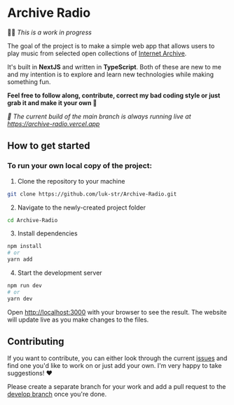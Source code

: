 # Archive Radio

👨‍💻 _This is a work in progress_

The goal of the project is to make a simple web app that allows users to play music from selected open collections of [Internet Archive](https://archive.org/).

It's built in **NextJS** and written in **TypeScript**. Both of these are new to me and my intention is to explore and learn new technologies while making something fun.

**Feel free to follow along, contribute, correct my bad coding style or just grab it and make it your own 🖖**

_🔗 The current build of the main branch is always running live at https://archive-radio.vercel.app_

## How to get started

### To run your own local copy of the project:

1. Clone the repository to your machine

```bash
git clone https://github.com/luk-str/Archive-Radio.git
```

2. Navigate to the newly-created project folder

```bash
cd Archive-Radio
```

3. Install dependencies

```bash
npm install
# or
yarn add
```

4. Start the development server

```bash
npm run dev
# or
yarn dev
```

Open [http://localhost:3000](http://localhost:3000) with your browser to see the result. The website will update live as you make changes to the files.

## Contributing

If you want to contribute, you can either look through the current [issues](https://github.com/luk-str/Archive-Radio/issues) and find one you'd like to work on or just add your own. I'm very happy to take suggestions! ❤️

Please create a separate branch for your work and add a pull request to the [develop branch](https://github.com/luk-str/Archive-Radio/tree/develop) once you're done.
